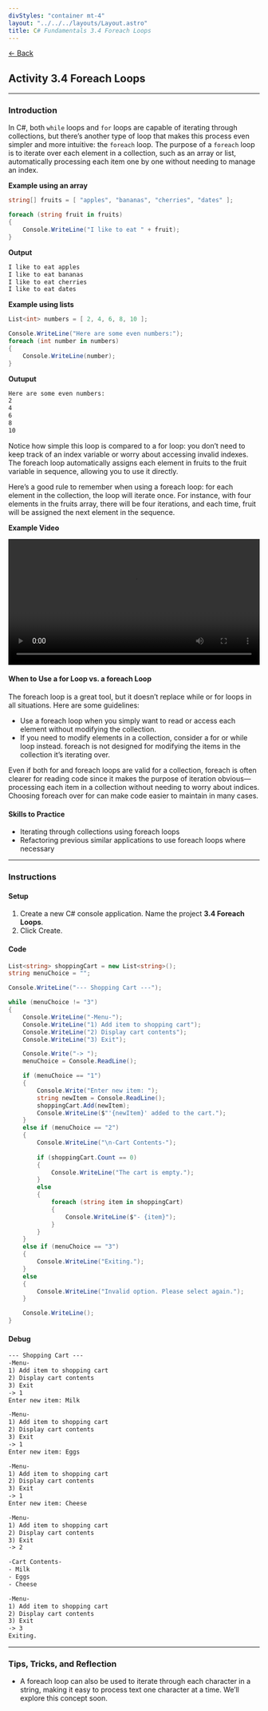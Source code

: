 ```yaml
---
divStyles: "container mt-4"
layout: "../../../layouts/Layout.astro"
title: C# Fundamentals 3.4 Foreach Loops
---
```


[← Back](/c-sharp-fundamentals/)

## Activity 3.4 Foreach Loops

---

### Introduction

In C#, both `while` loops and `for` loops are capable of iterating through collections, but there’s another type of loop that makes this process even simpler and more intuitive: the `foreach` loop. The purpose of a `foreach` loop is to iterate over each element in a collection, such as an array or list, automatically processing each item one by one without needing to manage an index.

**Example using an array**

```cs
string[] fruits = [ "apples", "bananas", "cherries", "dates" ];

foreach (string fruit in fruits)
{
    Console.WriteLine("I like to eat " + fruit);
}
```

**Output**

```txt
I like to eat apples
I like to eat bananas
I like to eat cherries
I like to eat dates
```

**Example using lists**

```cs
List<int> numbers = [ 2, 4, 6, 8, 10 ];

Console.WriteLine("Here are some even numbers:");
foreach (int number in numbers)
{
    Console.WriteLine(number);
}
```

**Outuput**

```txt
Here are some even numbers:
2
4
6
8
10
```

Notice how simple this loop is compared to a for loop: you don’t need to keep track of an index variable or worry about accessing invalid indexes. The foreach loop automatically assigns each element in fruits to the fruit variable in sequence, allowing you to use it directly.

Here’s a good rule to remember when using a foreach loop: for each element in the collection, the loop will iterate once. For instance, with four elements in the fruits array, there will be four iterations, and each time, fruit will be assigned the next element in the sequence.

**Example Video**

<video src="/courses/c-sharp-fundamentals/foreach-loop-animation.mp4" controls style="width: 100%; max-width: 640px;"></video>

#### When to Use a for Loop vs. a foreach Loop

The foreach loop is a great tool, but it doesn’t replace while or for loops in all situations. Here are some guidelines:

- Use a foreach loop when you simply want to read or access each element without modifying the collection.
- If you need to modify elements in a collection, consider a for or while loop instead. foreach is not designed for modifying the items in the collection it’s iterating over.

Even if both for and foreach loops are valid for a collection, foreach is often clearer for reading code since it makes the purpose of iteration obvious—processing each item in a collection without needing to worry about indices. Choosing foreach over for can make code easier to maintain in many cases.

#### Skills to Practice

- Iterating through collections using foreach loops
- Refactoring previous similar applications to use foreach loops where necessary

---

### Instructions

#### Setup

1. Create a new C# console application. Name the project **3.4 Foreach Loops**.
2. Click Create.

#### Code

```cs
List<string> shoppingCart = new List<string>();
string menuChoice = "";

Console.WriteLine("--- Shopping Cart ---");

while (menuChoice != "3")
{
    Console.WriteLine("-Menu-");
    Console.WriteLine("1) Add item to shopping cart");
    Console.WriteLine("2) Display cart contents");
    Console.WriteLine("3) Exit");

    Console.Write("-> ");
    menuChoice = Console.ReadLine();

    if (menuChoice == "1")
    {
        Console.Write("Enter new item: ");
        string newItem = Console.ReadLine();
        shoppingCart.Add(newItem);
        Console.WriteLine($"'{newItem}' added to the cart.");
    }
    else if (menuChoice == "2")
    {
        Console.WriteLine("\n-Cart Contents-");
        
        if (shoppingCart.Count == 0)
        {
            Console.WriteLine("The cart is empty.");
        }
        else
        {
            foreach (string item in shoppingCart)
            {
                Console.WriteLine($"- {item}");
            }
        }
    }
    else if (menuChoice == "3")
    {
        Console.WriteLine("Exiting.");
    }
    else
    {
        Console.WriteLine("Invalid option. Please select again.");
    }

    Console.WriteLine();
}
```

#### Debug

```txt
--- Shopping Cart ---
-Menu-
1) Add item to shopping cart
2) Display cart contents
3) Exit
-> 1
Enter new item: Milk

-Menu-
1) Add item to shopping cart
2) Display cart contents
3) Exit
-> 1
Enter new item: Eggs

-Menu-
1) Add item to shopping cart
2) Display cart contents
3) Exit
-> 1
Enter new item: Cheese

-Menu-
1) Add item to shopping cart
2) Display cart contents
3) Exit
-> 2

-Cart Contents-
- Milk
- Eggs
- Cheese

-Menu-
1) Add item to shopping cart
2) Display cart contents
3) Exit
-> 3
Exiting.
```

---

### Tips, Tricks, and Reflection

- A foreach loop can also be used to iterate through each character in a string, making it easy to process text one character at a time. We’ll explore this concept soon.
